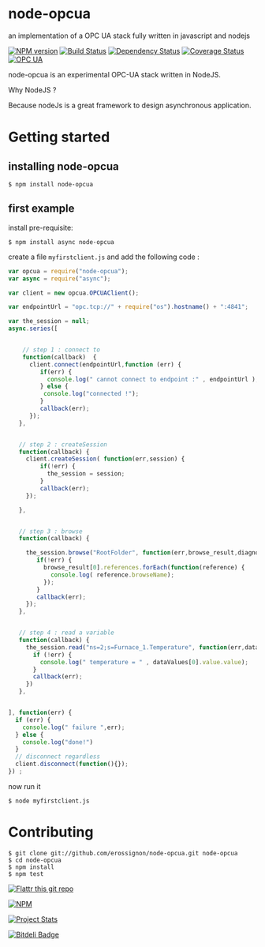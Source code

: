 node-opcua
==========

an implementation of a OPC UA stack fully written in javascript and nodejs


[![NPM version](https://badge.fury.io/js/node-opcua.png)](http://badge.fury.io/js/node-opcua)
[![Build Status](https://travis-ci.org/erossignon/node-opcua.png?branch=master)](https://travis-ci.org/erossignon/node-opcua)
[![Dependency Status](https://gemnasium.com/erossignon/node-opcua.png)](https://gemnasium.com/erossignon/node-opcua)
[![Coverage Status](https://coveralls.io/repos/erossignon/node-opcua/badge.png)](https://coveralls.io/r/erossignon/node-opcua)
[![OPC UA](http://b.repl.ca/v1/OPC-UA-blue.png)](http://opcfoundation.org/)



node-opcua is an experimental OPC-UA stack written in NodeJS.

Why NodeJS ?

Because nodeJs is a great framework to design asynchronous application.


Getting started
================

installing node-opcua
---------------------

    $ npm install node-opcua

first example
---------------------

install pre-requisite:


    $ npm install async node-opcua

create a file `myfirstclient.js` and add the following code :

```javascript
var opcua = require("node-opcua");
var async = require("async");

var client = new opcua.OPCUAClient();

var endpointUrl = "opc.tcp://" + require("os").hostname() + ":4841";

var the_session = null;
async.series([


    // step 1 : connect to
    function(callback)  {
      client.connect(endpointUrl,function (err) {
         if(err) {
           console.log(" cannot connect to endpoint :" , endpointUrl );
         } else {
          console.log("connected !");
         }
         callback(err);
      });
   },


   // step 2 : createSession
   function(callback) {
     client.createSession( function(err,session) {
         if(!err) {
           the_session = session;
         }
         callback(err);
     });

   },


   // step 3 : browse
   function(callback) {

     the_session.browse("RootFolder", function(err,browse_result,diagnostics){
        if(!err) {
          browse_result[0].references.forEach(function(reference) {
            console.log( reference.browseName);
          });
        }
        callback(err);
     });
   },


   // step 4 : read a variable
   function(callback) {
     the_session.read("ns=2;s=Furnace_1.Temperature", function(err,dataValues,diagnostics) {
       if (!err) {
         console.log(" temperature = " , dataValues[0].value.value);
       }
       callback(err);
     })
   },


], function(err) {
  if (err) {
    console.log(" failure ",err);
  } else {
    console.log("done!")
  }
  // disconnect regardless
  client.disconnect(function(){});
}) ;

```


now run it

    $ node myfirstclient.js




Contributing
================


    $ git clone git://github.com/erossignon/node-opcua.git node-opcua
    $ cd node-opcua
    $ npm install
    $ npm test







[![Flattr this git repo](http://api.flattr.com/button/flattr-badge-large.png)](https://flattr.com/submit/auto?user_id=gadz_er&url=https://github.com/erossignon/node-opcua&title=Node-OPCUA&language=nodejs&tags=github&category=software)

[![NPM](https://nodei.co/npm/node-opcua.png?downloads=true&stars=true)](https://nodei.co/npm/node-opcua/)

[![Project Stats](https://www.ohloh.net/p/713850/widgets/project_thin_badge.gif)](https://www.ohloh.net/p/node-opcua)


[![Bitdeli Badge](https://d2weczhvl823v0.cloudfront.net/erossignon/node-opcua/trend.png)](https://bitdeli.com/free "Bitdeli Badge")

